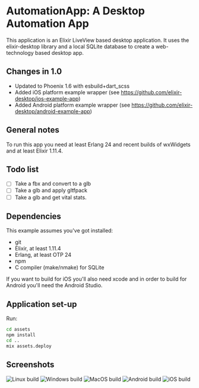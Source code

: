# AutomationApp: A Desktop Automation App

This application is an Elixir LiveView based desktop application. It uses the elixir-desktop library and a local SQLite database to create a web-technology based desktop app.

## Changes in 1.0

- Updated to Phoenix 1.6 with esbuild+dart_scss
- Added iOS platform example wrapper (see https://github.com/elixir-desktop/ios-example-app)
- Added Android platform example wrapper (see https://github.com/elixir-desktop/android-example-app)

## General notes

To run this app you need at least Erlang 24 and recent builds of wxWidgets and at least
Elixir 1.11.4.

## Todo list

- [ ] Take a fbx and convert to a glb
- [ ] Take a glb and apply gltfpack
- [ ] Take a glb and get vital stats.

## Dependencies

This example assumes you've got installed:

- git
- Elixir, at least 1.11.4
- Erlang, at least OTP 24
- npm
- C compiler (make/nmake) for SQLite

If you want to build for iOS you'll also need xcode and in order to build for Android you'll need the
Android Studio.

## Application set-up

Run:

```bash
cd assets
npm install
cd ..
mix assets.deploy
```

## Screenshots

![Linux build](/nodeploy/linux_todo.png?raw=true "Linux build")
![Windows build](/nodeploy/windows_todo.png?raw=true "Windows build")
![MacOS build](/nodeploy/macos_todo.png?raw=true "MacOS build")
![Android build](/nodeploy/android_todo.png?raw=true "Android build")
![iOS build](/nodeploy/ios_todo.png?raw=true "iOS build")
